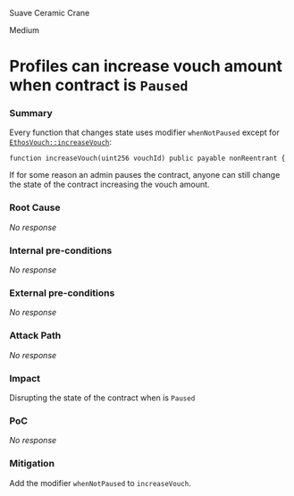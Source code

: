 Suave Ceramic Crane

Medium

# Profiles can increase vouch amount when contract is `Paused`

### Summary

Every function that changes state uses modifier `whenNotPaused` except for [`EthosVouch::increaseVouch`](https://github.com/sherlock-audit/2024-11-ethos-network-ii/blob/main/ethos/packages/contracts/contracts/EthosVouch.sol#L426C3-L426C72):
```solidity
function increaseVouch(uint256 vouchId) public payable nonReentrant {
```

If for some reason an admin pauses the contract, anyone can still change the state of the contract increasing the vouch amount.

### Root Cause

_No response_

### Internal pre-conditions

_No response_

### External pre-conditions

_No response_

### Attack Path

_No response_

### Impact

Disrupting the state of the contract when is `Paused`

### PoC

_No response_

### Mitigation

Add the modifier `whenNotPaused` to `increaseVouch`.